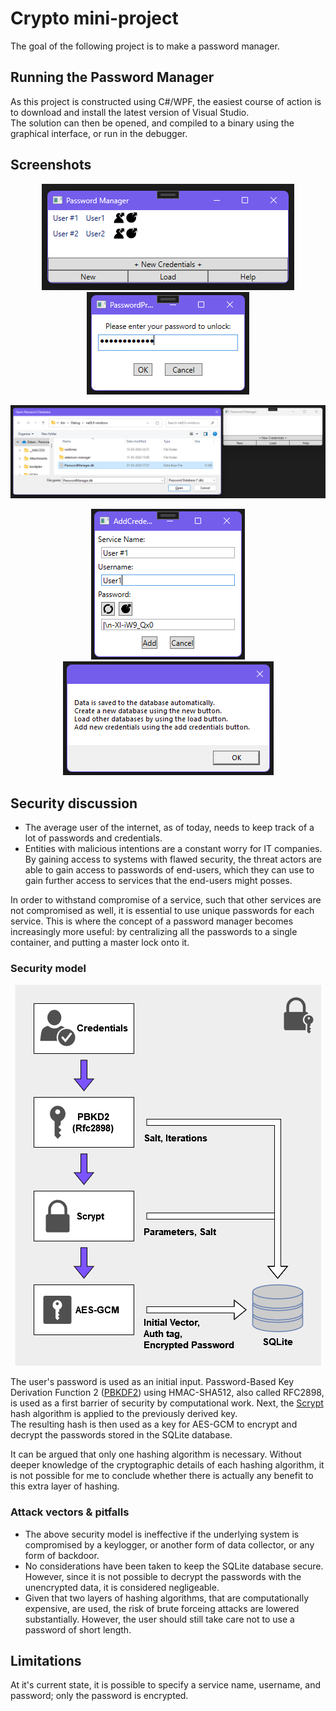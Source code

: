 # Crypto mini-project
The goal of the following project is to make a password manager.

## Running the Password Manager
As this project is constructed using C#/WPF, the easiest course of action is to download and install the latest version of Visual Studio.  
The solution can then be opened, and compiled to a binary using the graphical interface, or run in the debugger.

## Screenshots
<p align="center">
  <img src="img/screenshots/password_manager.png" alt="Password manager"/>
  <img src="img/screenshots/password_prompt.png" alt="Password prompt"/>
</p>
<p align="center">
  <img src="img/screenshots/load_database.png" alt="Loading the database"/>
</p>
<p align="center">
  <img src="img/screenshots/add_credentials.png" alt="Adding credentials"/>
  <img src="img/screenshots/help.png" alt="Help dialog"/>
</p>

## Security discussion
- The average user of the internet, as of today, needs to keep track of a lot of passwords and credentials.  
- Entities with malicious intentions are a constant worry for IT companies. By gaining access to systems with flawed security, the threat actors are able to gain access to passwords of end-users, which they can use to gain further access to services that the end-users might posses.

In order to withstand compromise of a service, such that other services are not compromised as well, it is essential to use unique passwords for each service.
This is where the concept of a password manager becomes increasingly more useful: by centralizing all the passwords to a single container, and putting a master lock onto it.  

### Security model
<p align="center">
  <img src="img/Security_model.png" alt="Security model"/>
</p>  

The user's password is used as an initial input. Password-Based Key Derivation Function 2 ([PBKDF2](https://en.wikipedia.org/wiki/PBKDF2)) using HMAC-SHA512, also called RFC2898, is used as a first barrier of security by computational work.
Next, the [Scrypt](https://en.wikipedia.org/wiki/Scrypt) hash algorithm is applied to the previously derived key.  
The resulting hash is then used as a key for AES-GCM to encrypt and decrypt the passwords stored in the SQLite database.

It can be argued that only one hashing algorithm is necessary. Without deeper knowledge of the cryptographic details of each hashing algorithm, it is not possible for me to conclude whether there is actually any benefit to this extra layer of hashing. 

### Attack vectors & pitfalls
- The above security model is ineffective if the underlying system is compromised by a keylogger, or another form of data collector, or any form of backdoor.
- No considerations have been taken to keep the SQLite database secure. However, since it is not possible to decrypt the passwords with the unencrypted data, it is considered negligeable.
- Given that two layers of hashing algorithms, that are computationally expensive, are used, the risk of brute forceing attacks are lowered substantially. However, the user should still take care not to use a password of short length.

## Limitations
At it's current state, it is possible to specify a service name, username, and password; only the password is encrypted.


